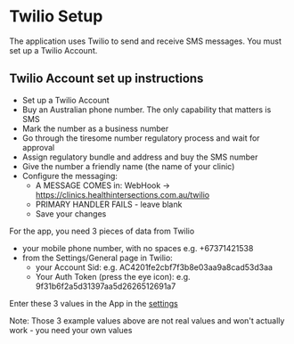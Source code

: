 # Twilio Setup

The application uses Twilio to send and receive SMS messages. 
You must set up a Twilio Account. 

## Twilio Account set up instructions

* Set up a Twilio Account
* Buy an Australian phone number. The only capability that matters is SMS
* Mark the number as a business number 
* Go through the tiresome number regulatory process and wait for approval
* Assign regulatory bundle and address and buy the SMS number 
* Give the number a friendly name (the name of your clinic)
* Configure the messaging:
  * A MESSAGE COMES in: WebHook -> https://clinics.healthintersections.com.au/twilio
  * PRIMARY HANDLER FAILS - leave blank
  * Save your changes 
  
For the app, you need 3 pieces of data from Twilio

* your mobile phone number, with no spaces e.g. +67371421538 
* from the Settings/General page in Twilio:
  * your Account Sid: e.g. AC4201fe2cbf7f3b8e03aa9a8cad53d3aa
  * Your Auth Token (press the eye icon): e.g. 9f31b6f2a5d31397aa5d2626512691a7

Enter these 3 values in the App in the [settings](Settings.md)

Note: Those 3 example values above are not real values and won't actually work - you need your own values

